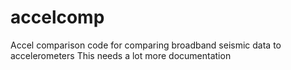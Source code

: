 accelcomp
=========

Accel comparison code for comparing broadband seismic data to accelerometers
This needs a lot more documentation
